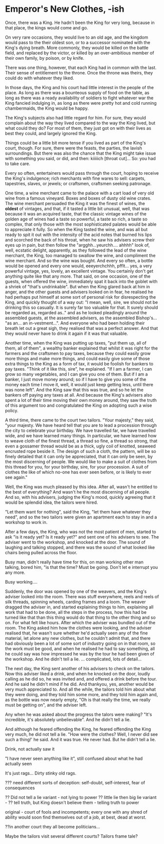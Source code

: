 
# Emperor's New Clothes, -ish

Once, there was a King. He hadn't been the King for very long, because in that place, the kings would come and go.

On very rare occasions, they would live to an old age, and the kingdom would pass to the their oldest son, or to a successor nominated with the King's dying breath. More commonly, they would be killed on the battle field, and replaced by the victor, or killed by an over-ambitious member of their own family, by poison, or by knife.

There was one thing, however, that each King had in common with the last. Their sense of entitlement to the throne. Once the throne was theirs, they could do with whatever they liked.

In those days, the King and his court had little interest in the people of the place. As long as there was a bounteous supply of food on the table, as long as there was a ready availability of soldiers to fight whatever war the King fancied indulging in, as long as there were pretty hot and cold running chambermaids, the King would be happy.

The King's subjects also had little regard for him. For sure, they would complain about the way they lived compared to the way the King lived, but what could they do? For most of them, they just got on with their lives as best they could, and largely ignored the King.

Things could be a little bit more tense if you lived as part of the King's court, though. For sure, there were the feasts, the parties, the lavish surroundings. But there was also the chance that the King might take issue with something you said, or did, and then: kiiiiich [throat cut]... So: you had to take care.

Every so often, entertainers would pass through the court, hoping to receive the King's indulgence; rich merchants with fine wares to sell: carpets, tapestries, slaves, or jewels; or craftsmen, craftsmen seeking patronage.

One time, a wine merchant came to the palace with a cart load of very old wine from a famous vineyard. Boxes and boxes of dusty old wine crates. The wine merchant persuaded the King it was the finest of wines, the __oldest__ of vintages, and that, if it tasted a little bit unusual, well, that was because it was an acquired taste, that the classic vintage wines of the golden age of wines had a taste so powerful, a taste so rich, a taste so complex, that only those with the most sophisticated palates would be able to appreciate it fully. So when the King tasted the wine, and was all but ready to spit it out with the intensity of the acid notes that burned his lips and scorched the back of his throat, when he saw his advisers screw their eyes up in pain, but then follow the "argghh...yeurchh.... ahhhh" look of, well, ecstatic delight, apparently, as they followed the lead of the wine merchant, the King, too managed to swallow the wine, and compliment the wine merchant. And so the wine was bought. And every so often, a bottle would be opened and every one would, eeeyerchchhh, pfflt... yes, a very powerful vintage, yes, lovely, an excellent vintage. You certainly don't get anything quite like that any more. That said, on one occasion, one of the guests, when offered the wine, immediately spat it back into the goblet with a shriek of "that's undrinkable". But when the King glared back at him in anger, and the other guests and advisers looked on in fear, he realised he had perhaps put himself at some sort of personal risk for disrespecting the King, and quickly thought of a way out: "I mean, well, sire, we should not be drinking this so casually. It is surely far too valuable for that. It surely should be regarded as, regarded as.." and as he looked pleadingly around the assembled guests, at the assembled advisers, as the assembled Bishop's... "as an... an in-vestment...". And everyone who had been holding their breath let out a great sigh, they realised that was a perfect answer. And that they would never have to drink it again if it was that valuable.

Another time, when the King was putting up taxes, "put them up, all of them, all of them", a wealthy banker explained that whilst it was right for the farmers and the craftsmen to pay taxes, because they could easily grow more things and make more things, and could easily give some of those extra things to the King as a form of tax, it would be foolish for bankers to pay taxes. "Think of it like this, sire", he explained. "If I am a farmer, I can grow so many vegetables, and I can give you one of them. But if I am a banker, I just move money around; so if I have to give you some of the money each time I move it, well, it would just keep getting less, until there was none left". And the King saw that this was true, and so he let the bankers off paying any taxes at all. And because the King's advisers also spent a lot of their time moving their own money around, they saw the truth of this argument too and congratulated the King on adopting such a wise policy.

A third time, there came to the court two tailors. "Your majesty," they said, "your majesty. We have heard tell that you are to lead a procession through the city to celebrate your birthday. We have travelled far, we have travelled wide, and we have learned many things. In particular, we have learned how to weave cloth of the finest thread, a thread so fine, a thread so strong, that even a gossamer thread would be as a thick, ugly coil of knotted, seaweed encrusted rope beside it. The design of such a cloth, the pattern, will be so finely detailed that it can only be appreciated, that it can only be seen, by the most discerning of people. We would like to make a suit of clothes from this thread for you, for your birthday, sire, for your procession. A suit of clothes the like of which no-one has ever seen before, or is likely to ever see again."

Well, the King was much pleased by this idea. After all, wasn't he entitled to the best of everything? And wasn't he the most discerning of all people. And so, with his advisers, judging the King's mood, quickly agreeing that it would be splendid idea, the tailors were hired.

"Let them want for nothing", said the King, "let them have whatever they need", and so the two tailors were given an apartment each to stay in and a workshop to work in.

After a few days, the King, who was not the most patient of men, started to ask "is it ready yet? Is it ready yet?" and sent one of his advisers to see. The adviser went to the workshop, and knocked at the door. The sound of laughing and talking stopped, and there was the sound of what looked like chairs being pulled across the floor. 

Busy man, didn't really have time for this, on man working other man talking, bored him, "is that the time? Must be going. Don't let e interrupt you any more.

Busy working....

Suddenly, the door was opened by one of the weavers, and the King's adviser looked into the room. There was stuff everywhere, reels and reels of silk threads, spinning wheels, carding frames and a loom. The weaver dragged the adviser in, and started explaining things to him, explaining all work that had to be done, all the steps in the process, how this had be turned like that than this thing would do that thing to the other thing and so on. For what felt like hours. After which the adviser was bundled out of the room. The King asked him how the clothes were looking, and the adviser realised that, he wasn't sure whether he'd actually seen any of the fine material, let alone any new clothes, but he couldn't admit that, and there had obviously been a lot of some sort of industry going on in that room, so the work must be good, and when he realised he had to say something, all he could say was how impressed he was by the tour he had been given of the workshop. And he didn't tell a lie. ... complicated, lots of detail...

The next day, the King sent another of his advisers to check on the tailors. Now this adviser liked a drink, and when he knocked on the door, loudly calling as he did so, he was invited and, and offered a drink before the tour. And he said he didn't mind if he did. And thankyou, yes, another would be very much appreciated to. And all the while, the tailors told him about what they were doing, and they told him some more, and they told him again and, as the bottle was now nearly empty, "Oh is that really the time, we really must be getting on", and the adviser left.

Any when he was asked about the progress the talors were making? "It's incredible, it's absolutely unbelievable". And he didn't tell a lie.

And although he feared offending the King, he feared offending the King very much, he did not tell a lie. "How were the clothes? Well, I never did see such a thing!' he said. And it was true. He never had. But he didn't tell a lie.

Drink, not actually saw it

"I have never seen anything like it", still confused about what he had actually seen

It's just rags... Dirty stinky old rags.

??? need different sorts of deception: self-doubt, self-interest, fear of consequences


?? Did not tell a lie variant - not lying to power
?? little lie then big lie variant - 
?? tell truth, but King doesn't believe them - telling truth to power


original - court of fools and incompetents; every one with any shred of ability would soon find themselves out of a job, at best, dead at worst.

??in another court they all become politicians...


Maybe the tailors visit several different courts? Tailors frame tale?